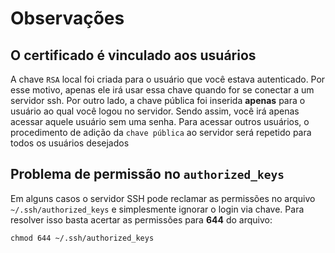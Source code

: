 # Observações

## O certificado é vinculado aos usuários

A chave `RSA` local foi criada para o usuário que você estava autenticado. Por 
esse motivo, apenas ele irá usar essa chave quando for se conectar a um servidor
ssh. Por outro lado, a chave pública foi inserida **apenas** para o usuário ao
qual você logou no servidor. Sendo assim, você irá apenas acessar aquele usuário
sem uma senha. Para acessar outros usuários, o procedimento de adição da `chave
pública` ao servidor será repetido para todos os usuários desejados


## Problema de permissão no `authorized_keys`

Em alguns casos o servidor SSH pode reclamar as permissões no arquivo `~/.ssh/authorized_keys` e simplesmente ignorar o login via chave. Para resolver
isso basta acertar as permissões para **644** do arquivo:

    chmod 644 ~/.ssh/authorized_keys
    
